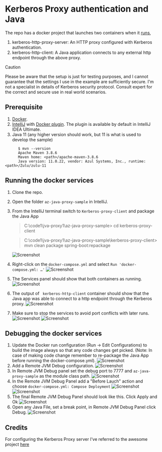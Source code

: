 # Kerberos Proxy authentication and Java

The repo has a docker project that launches two containers when it [runs](#running-the-docker-services),
1.	kerberos-http-proxy-server: An HTTP proxy configured with Kerberos authentication.
2.	kerberos-http-client: A Java application connects to any external http endpoint through the above proxy.

> [!CAUTION]
> Please be aware that the setup is just for testing purposes, and I cannot guarantee that the settings I use in the example are sufficiently secure. I'm not a specialist in details of Kerberos security protocol. Consult expert for the correct and secure use in real world scenarios.

## Prerequisite

1.	[Docker](https://docs.docker.com/desktop/install/windows-install/).
2.	[IntelliJ]( https://www.jetbrains.com/idea/download/?section=windows) with [Docker plugin]( https://www.jetbrains.com/help/idea/docker.html#install_docker). The plugin is available by default in IntelliJ IDEA Ultimate.
3.    Java 11 (any higher version should work, but 11 is what is used to develop the sample)
```
      $ mvn --version
      Apache Maven 3.8.6
      Maven home: <path>/apache-maven-3.8.6
      Java version: 11.0.22, vendor: Azul Systems, Inc., runtime: <path>/Zulu/zulu-11
```

## Running the docker services

1.	Clone the repo.
2.	Open the folder `az-java-proxy-sample` in IntelliJ.
3.	From the IntelliJ terminal switch to `Kerberos-proxy-client` and package the Java App
      > C:\code1\jva-proxy1\az-java-proxy-sample> cd kerberos-proxy-client
      
      > C:\code1\jva-proxy1\az-java-proxy-sample\kerberos-proxy-client> mvn clean package spring-boot:repackage

      ![Screenshot](readme-images/0_MvnBuild.png)
5.	Right-click on the `docker-compose.yml` and select `Run 'docker-compose.yml: …'`
      ![Screenshot](readme-images/0_RunDockerCompose.png)
6.	The Services panel should show that both containers as running.
      ![Screenshot](readme-images/1_RunDockerComposeOutput.png)
7.	The output of ` kerberos-http-client` container should show that the Java app was able to connect to a http endpoint through the Kerberos proxy.
      ![Screenshot](readme-images/2_RunDockerComposeOutput_JavaLog.png)
8.	Make sure to stop the services to avoid port conflicts with later runs.
      ![Screenshot](readme-images/3_RunDockerComposeStop.png)
      ![Screenshot](readme-images/4_RunDockerComposeStopped.png)
## Debugging the docker services

1.	Update the Docker run configuration (Run -> Edit Configurations) to build the image always so that any code changes get picked. (Note: In case of making code change remember to re-package the Java App before running the docker-compose.yml).
        ![Screenshot](readme-images/5_DockerComposeRunConfigBuildAlways.png)
2.	Add a Remote JVM Debug configuration.
      ![Screenshot](readme-images/6_RemoteJVMDebugAdd.png)
3.	In Remote JVM Debug panel set the debug port to 7777 and `az-java-proxy-sample` as the module class path.
      ![Screenshot](readme-images/7_RemoteJVMDebugPortModuleClassPath.png)
4.	In the Remote JVM Debug Panel add a "Before Lauch" action and choose `docker-compose.yml: Compose Deployment`
      ![Screenshot](readme-images/8_RemoteJVMDebugBeforeLaunch.png) 
      ![Screenshot](readme-images/9_RemoteJVMDebugBeforeLaunchDockerCompose.png)
5.	The final Remote JVM Debug Panel should look like this. Click Apply and Ok
      ![Screenshot](readme-images/10_RemoteJVMDebugFinal.png)
6.	Open any Java File, set a break point, in Remote JVM Debug Panel click Debug.
      ![Screenshot](readme-images/11_RemoteJVMDebugBreakPoint.png)

## Credits

For configuring the Kerberos Proxy server I’ve referred to the awesome project [here](https://github.com/microsoft/vscode-proxy-agent)
